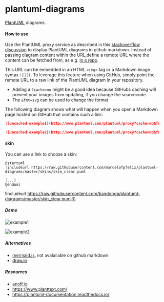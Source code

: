 # plantuml-diagrams


[PlantUML](github.com/plantuml/plantuml) diagrams.

#### How to use

Use the PlantUML proxy service as described in this [stackoverflow discussion](https://stackoverflow.com/questions/32203610/how-to-integrate-uml-diagrams-into-gitlab-or-github) to display PlantUML diagrams in github markdown. Instead of passing diagram content within the URL,define a remote URL where the content can be fetched from, as e.g. [in a repo](http://www.plantuml.com/plantuml/proxy?src=https://raw.github.com/plantuml/plantuml-server/master/src/main/webapp/resource/test2diagrams.txt).
  
This URL can be embedded in an HTML `<img>` tag or a Markdown image syntax `![]()`. To leverage this feature when using GitHub, simply point the remote URL to a raw link of the PlantUML diagram in your repository.

* Adding a `?cache=no` might be a good idea because GitHubs caching will prevent your images from updating, if you change the sourcecode.
* The `&fmt=svg` can be used to change the format

The following diagram shows what will happen when you open a Markdown page hosted on GitHub that contains such a link:

```markdown
![uncached example1](http://www.plantuml.com/plantuml/proxy?cache=no&fmt=svg&src=https://raw.githubusercontent.com/marcelofpfelix/plantuml-diagrams/master/example/example1.puml)

![uncached example2](http://www.plantuml.com/plantuml/proxy?cache=no&fmt=svg&src=https://raw.githubusercontent.com/marcelofpfelix/plantuml-diagrams/master/example/example2.puml)
```

#### skin

You can use a link to choose a skin:

```plantuml
@startuml
!includeurl https://raw.githubusercontent.com/marcelofpfelix/plantuml-diagrams/master/skins/skin_clear.puml

(...)
@enduml
```

!includeurl https://raw.githubusercontent.com/bandonga/plantuml-diagrams/master/skin_clear.puml!0

##### Demo

![example1](http://www.plantuml.com/plantuml/proxy?cache=no&fmt=svg&src=https://raw.githubusercontent.com/marcelofpfelix/plantuml-diagrams/master/example/example1.puml)

![example2](http://www.plantuml.com/plantuml/proxy?cache=no&fmt=svg&src=https://raw.githubusercontent.com/marcelofpfelix/plantuml-diagrams/master/example/example2.puml)


##### Alternatives
* [mermaid.js](https://github.com/knsv/mermaid), not avalailable on github markdown
* [draw.io](https://github.com/jgraph/drawio-github)

##### Resources
* [anoff.io](https://anoff.io/blog/2018-07-31-diagrams-with-plantuml/)
* https://www.planttext.com/
* https://plantuml-documentation.readthedocs.io/

